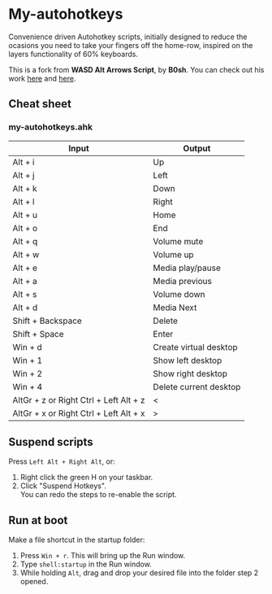 # My-autohotkeys
Convenience driven Autohotkey scripts, initially designed to reduce the ocasions you need to take your fingers off the home-row, inspired on the layers functionality of 60% keyboards.

This is a fork from **WASD Alt Arrows Script**, by **B0sh**. You can check out his work [here](https://www.youtube.com/watch?v=z29KF4aauww&t) and [here](https://gitlab.com/B0sh/ahk/blob/master/wasd-alt-arrows/wasd-alt-arrows.ahk).

## Cheat sheet

### my-autohotkeys.ahk

Input | Output
----- | ------
Alt + i | Up
Alt + j | Left
Alt + k | Down
Alt + l | Right
Alt + u | Home
Alt + o | End
Alt + q | Volume mute
Alt + w | Volume up
Alt + e | Media play/pause
Alt + a | Media previous
Alt + s | Volume down
Alt + d | Media Next
Shift + Backspace | Delete
Shift + Space | Enter
Win + d | Create virtual desktop
Win + 1 | Show left desktop
Win + 2 | Show right desktop
Win + 4 | Delete current desktop
AltGr + z or Right Ctrl + Left Alt + z| <
AltGr + x or Right Ctrl + Left Alt + x| >

## Suspend scripts

Press `Left Alt + Right Alt`, or:  
1. Right click the green H on your taskbar.
2. Click "Suspend Hotkeys".  
You can redo the steps to re-enable the script.

## Run at boot

Make a file shortcut in the startup folder:

1. Press `Win + r`. This will bring up the Run window.
2. Type `shell:startup` in the Run window. 
3. While holding `Alt`, drag and drop your desired file into the folder step 2 opened.